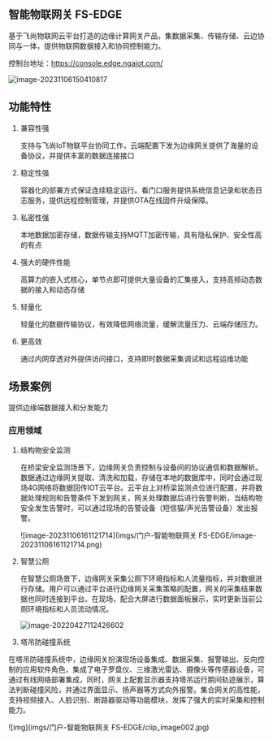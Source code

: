 ## 智能物联网关 FS-EDGE

基于⻜尚物联⽹云平台打造的边缘计算网关产品，集数据采集、传输存储、云边协同与一体，提供物联网数据接入和协同控制能力。



控制台地址：https://console.edge.ngaiot.com/



![image-20231106150410817](C:\Users\yww08\AppData\Roaming\Typora\typora-user-images\image-20231106150410817.png)

## 功能特性



1. 兼容性强

   支持与飞尚IoT物联平台协同工作，云端配置下发为边缘网关提供了海量的设备协议，并提供丰富的数据连接接口

2. 稳定性强

   容器化的部署方式保证连续稳定运行。看门口服务提供系统信息记录和状态日志服务，提供远程控制管理，并提供OTA在线固件升级保障。

3. 私密性强

   本地数据加密存储，数据传输支持MQTT加密传输，具有隐私保护、安全性高的有点

4. 强大的硬件性能

   高算力的嵌入式核心，单节点即可提供大量设备的汇集接入，支持高频动态数据的接入和动态存储

5. 轻量化

   轻量化的数据传输协议，有效降低网络流量，缓解流量压力、云端存储压力。

6. 更高效

   通过内网穿透对外提供访问接口，支持即时数据采集调试和远程运维功能





## 场景案例

提供边缘端数据接入和分发能力

### 应用领域

1. 结构物安全监测

   在桥梁安全监测场景下，边缘网关负责控制与设备间的协议通信和数据解析。数据通过边缘网关提取、清洗和加载，存储在本地的数据库中，同时会通过现场4G网络将数据回传IOT云平台。云平台上对桥梁监测点位进行配置，并将数据处理规则和告警条件下发到网关，网关处理数据后进行告警判断，当结构物安全发生告警时，可以通过现场的告警设备（短信猫/声光告警设备）发出报警。

   ![image-20231106161121714](imgs/门户-智能物联网关 FS-EDGE/image-20231106161121714.png)

2. 智慧公厕

   在智慧公厕场景下，边缘网关采集公厕下环境指标和人流量指标，并对数据进行存储。用户可以通过平台进行边缘网关采集策略的配置，网关的采集结果数据也同时连接到平台。在现场，配合大屏进行数据面板展示，实时更新当前公厕环境指标和人员流动情况。

   ![image-20220427112426602](file://E:\FS-IOT\trunk\doc\技术文档\imgs\md\image-20220427112426602.png?lastModify=1699258544)

   

3. 塔吊防碰撞系统

在塔吊防碰撞系统中，边缘网关扮演现场设备集成、数据采集、报警输出、反向控制的应用软件角色，集成了电子罗盘仪、三维激光雷达、摄像头等传感器设备，可通过有线网络部署集成，同时，网关上配套显示器支持塔吊运行期间轨迹展示，算法判断碰撞风险，并通过界面显示、扬声器等方式向外报警。集合网关的高性能，支持视频接入、人脸识别、断路器驱动等功能模块，发挥了强大的实时采集和控制能力。

![img](imgs/门户-智能物联网关 FS-EDGE/clip_image002.jpg)


